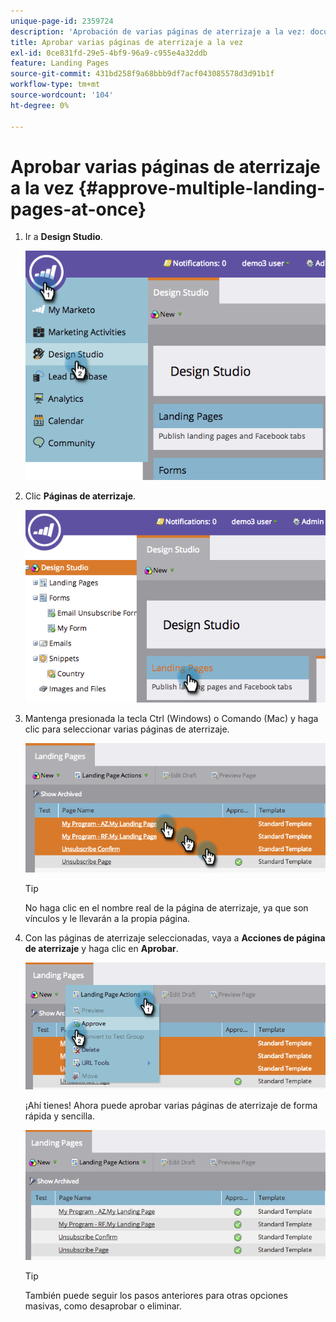 ```yaml
---
unique-page-id: 2359724
description: 'Aprobación de varias páginas de aterrizaje a la vez: documentos de Marketo, documentación del producto'
title: Aprobar varias páginas de aterrizaje a la vez
exl-id: 0ce831fd-29e5-4bf9-96a9-c955e4a32ddb
feature: Landing Pages
source-git-commit: 431bd258f9a68bbb9df7acf043085578d3d91b1f
workflow-type: tm+mt
source-wordcount: '104'
ht-degree: 0%

---
```


# Aprobar varias páginas de aterrizaje a la vez {#approve-multiple-landing-pages-at-once}

1. Ir a **Design Studio**.

   ![](assets/image2014-9-17-11-3a35-3a5.png)

1. Clic **Páginas de aterrizaje**.

   ![](assets/image2014-9-17-11-3a35-3a11.png)

1. Mantenga presionada la tecla Ctrl (Windows) o Comando (Mac) y haga clic para seleccionar varias páginas de aterrizaje.

   ![](assets/image2014-9-17-11-3a35-3a19.png)

   >[!TIP]
   >
   >No haga clic en el nombre real de la página de aterrizaje, ya que son vínculos y le llevarán a la propia página.

1. Con las páginas de aterrizaje seleccionadas, vaya a **Acciones de página de aterrizaje** y haga clic en **Aprobar**.

   ![](assets/image2014-9-17-11-3a35-3a27.png)

   ¡Ahí tienes! Ahora puede aprobar varias páginas de aterrizaje de forma rápida y sencilla.

   ![](assets/image2014-9-17-11-3a35-3a36.png)

   >[!TIP]
   >
   >También puede seguir los pasos anteriores para otras opciones masivas, como desaprobar o eliminar.
